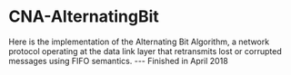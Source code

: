 # CNA-AlternatingBit
Here is the implementation of the Alternating Bit Algorithm, a network protocol operating at the data link layer that retransmits lost or corrupted messages using FIFO semantics.
--- Finished in April 2018
